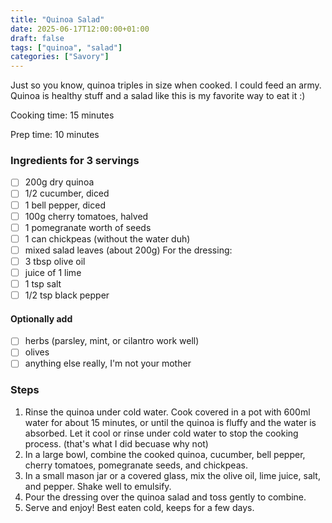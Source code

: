 ```yaml
---
title: "Quinoa Salad"
date: 2025-06-17T12:00:00+01:00
draft: false
tags: ["quinoa", "salad"]
categories: ["Savory"]
---
```


Just so you know, quinoa triples in size when cooked. I could feed an army. Quinoa is healthy stuff and a salad like this is my favorite way to eat it :)

<div class="recipe" id="recipe">

Cooking time: 15 minutes

Prep time: 10 minutes

### Ingredients for 3 servings
- [ ] 200g dry quinoa
- [ ] 1/2 cucumber, diced
- [ ] 1 bell pepper, diced
- [ ] 100g cherry tomatoes, halved
- [ ] 1 pomegranate worth of seeds
- [ ] 1 can chickpeas (without the water duh)
- [ ] mixed salad leaves (about 200g)
For the dressing:
- [ ] 3 tbsp olive oil
- [ ] juice of 1 lime
- [ ] 1 tsp salt
- [ ] 1/2 tsp black pepper

#### Optionally add
- [ ] herbs (parsley, mint, or cilantro work well)
- [ ] olives
- [ ] anything else really, I'm not your mother

### Steps
1. Rinse the quinoa under cold water. Cook covered in a pot with 600ml water for about 15 minutes, or until the quinoa is fluffy and the water is absorbed. Let it cool or rinse under cold water to stop the cooking process. (that's what I did becuase why not)
2. In a large bowl, combine the cooked quinoa, cucumber, bell pepper, cherry tomatoes, pomegranate seeds, and chickpeas.
3. In a small mason jar or a covered glass, mix the olive oil, lime juice, salt, and pepper. Shake well to emulsify.
4. Pour the dressing over the quinoa salad and toss gently to combine.
5. Serve and enjoy! Best eaten cold, keeps for a few days.

</div>

